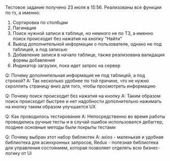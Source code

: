 Тестовое задание получено 23 июля в 15:56.
Реализованы все функции по тз, а именно:
1) Сортировка по столбцам
2) Пагинация
3) Поиск нужной записи в таблице, но немного не по ТЗ, а именно поиск происходит без нажатия на кнопку "Найти"
4) Вывод дополнительной информации о пользователе, однако не под таблицей, а под записью
5) Добавление записи в начало таблице, также реализована валидация формы добавления
6) Индикатор загрузки, пока идет запрос на сервер

Q: Почему дополнительная информация не под таблицей, а под строкой?
A: Так несколько удобнее по той причине, что не нужно скроллить страницу вниз для того, чтобы просмотреть информацию

Q: Почему поиск происходит без нажатия на кнопку
A: Таким образом поиск происходит быстрее и нет надобности дополнительно нажимать на кнопку таким образом улучшается UX

Q: Как проводилось тестирование
A: Непосредственно во время работы проводились ручные тесты и в случай ошибок использовался дебаггер, позднее основные методы были покрыты тестами

Q: Почему выбран этот набор библиотек
A: axios - маленькая и удобная библиотека для асинхронных запросов, Redux - полезная библиотека для управления состоянием, 
которая позволяет отделять всю бизнес-логику от Ui
